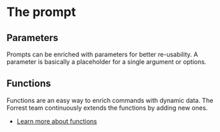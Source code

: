 # The prompt

## Parameters

Prompts can be enriched with parameters for better re-usability. A parameter is basically a placeholder for a single argument or options. 

## Functions

Functions are an easy way to enrich commands with dynamic data. The Forrest team continuously extends the functions by adding new ones.

- [Learn more about functions](../commands/functions/functions.md)
